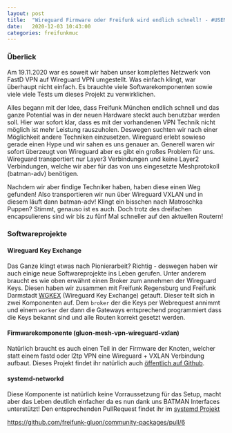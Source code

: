 ```yaml
---
layout: post
title:  "Wireguard Firmware oder Freifunk wird endlich schnell! - #USEMOREBANDWIDTH"
date:   2020-12-03 10:43:00
categories: freifunkmuc
---
```

### Überlick

Am 19.11.2020 war es soweit wir haben unser komplettes Netzwerk von FastD VPN auf Wireguard VPN umgestellt. Was einfach klingt, war überhaupt nicht einfach. Es brauchte viele Softwarekomponenten sowie viele viele Tests um dieses Projekt zu verwirklichen.

Alles begann mit der Idee, dass Freifunk München endlich schnell und das ganze Potential was in der neuen Hardware steckt auch benutzbar werden soll. Hier war sofort klar, dass es mit der vorhandenen VPN Technik nicht möglich ist mehr Leistung rauszuholen. Deswegen suchten wir nach einer Möglichkeit andere Techniken einzusetzen. Wireguard erlebt sowieso gerade einen Hype und wir sahen es uns genauer an. Generell waren wir sofort überzeugt von Wireguard aber es gibt ein großes Problem für uns. Wireguard transportiert nur Layer3 Verbindungen und keine Layer2 Verbindungen, welche wir aber für das von uns eingesetzte Meshprotokoll (batman-adv) benötigen. 

Nachdem wir aber findige Techniker haben, haben diese einen Weg gefunden! Also transportieren wir nun über Wireguard VXLAN und in diesem läuft dann batman-adv! Klingt ein bisschen nach Matroschka Puppen? Stimmt, genauso ist es auch. Doch trotz des dreifachen encapsulierens sind wir bis zu fünf Mal schneller auf den aktuellen Routern!

### Softwareprojekte

#### Wireguard Key Exchange
Das Ganze klingt etwas nach Pionierarbeit? Richtig - deswegen haben wir auch einige neue Softwareprojekte ins Leben gerufen. Unter anderem braucht es wie oben erwähnt einen Broker zum annehmen der Wireguard Keys. Diesen haben wir zusammen mit Freifunk Regensburg und Freifunk Darmstadt [WGKEX](https://github.com/freifunkMUC/wgkex) (Wireguard Key Exchange) getauft. Dieser teilt sich in zwei Komponenten auf. Dem `broker` der die Keys per Webrequest annimmt und einem `worker` der dann die Gateways entsprechend programmiert dass die Keys bekannt sind und alle Routen korrekt gesetzt werden.

#### Firmwarekomponente (gluon-mesh-vpn-wireguard-vxlan)
Natürlich braucht es auch einen Teil in der Firmware der Knoten, welcher statt einem fastd oder l2tp VPN eine Wireguard + VXLAN Verbindung aufbaut. Dieses Projekt findet ihr natürlich auch [öffentlich auf Github](gluon-mesh-vpn-wireguard-vxlan).

#### systemd-networkd
Diese Komponente ist natürlich keine Vorraussetzung für das Setup, macht aber das Leben deutlich einfacher da es nun dank uns BATMAN Interfaces unterstützt! Den entsprechenden PullRequest findet ihr im [systemd Projekt](https://github.com/systemd/systemd/pull/17252)


 https://github.com/freifunk-gluon/community-packages/pull/6
